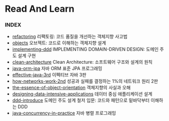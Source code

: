# Read And Learn

### INDEX

* [refactoring](https://github.com/oh29oh29/read-and-learn/tree/master/books/refactoring) 리팩토링: 코드 품질을 개선하는 객체지향 사고법
* [objects](https://github.com/oh29oh29/read-and-learn/tree/master/books/objects) 오브젝트: 코드로 이해하는 객체지향 설계
* [implementing-ddd](https://github.com/oh29oh29/read-and-learn/tree/master/books/implementing-ddd) IMPLEMENTING DOMAIN-DRIVEN DESIGN: 도메인 주도 설계 구현
* [clean-architecture](https://github.com/oh29oh29/read-and-learn/tree/master/books/clean-architecture) Clean Architecture: 소프트웨어 구조와 설계의 원칙
* [java-orm-jpa](https://github.com/oh29oh29/read-and-learn/tree/master/books/java-orm-jpa) 자바 ORM 표준 JPA 프로그래밍
* [effective-java-3rd](https://github.com/oh29oh29/read-and-learn/tree/master/books/effective-java-3rd) 이펙티브 자바 3판
* [how-networks-work-2nd](https://github.com/oh29oh29/read-and-learn/tree/master/books/how-networks-work-2nd) 성공과 실패를 결정하는 1%의 네트워크 원리 2판
* [the-essence-of-object-orientation](https://github.com/oh29oh29/read-and-learn/tree/master/books/the-essence-of-object-orientation) 객체지향의 사실과 오해
* [designing-data-intensive-applications](https://github.com/oh29oh29/read-and-learn/tree/master/books/designing-data-intensive-applications) 데이터 중심 애플리케이션 설계
* [ddd-introduce](https://github.com/oh29oh29/read-and-learn/tree/master/books/ddd-introduce) 도메인 주도 설계 철저 입문: 코드와 패턴으로 밑바닥부터 이해하는 DDD
* [java-concurrency-in-practice](https://github.com/oh29oh29/read-and-learn/tree/master/books/java-concurrency-in-practice) 자바 병렬 프로그래밍